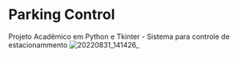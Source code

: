 # Parking Control
Projeto Acadêmico em Python e Tkinter -
Sistema para controle de estacionammento
![20220831_141426_](https://user-images.githubusercontent.com/107723014/187740489-605daa19-4429-4a60-a415-2d528e852464.gif)
